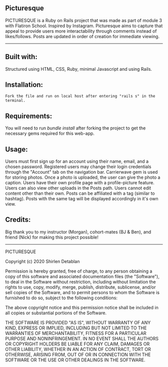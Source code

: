 ## Picturesque 

PICTURESQUE is a Ruby on Rails project that was made as part of module 3 with Flatiron School.
Inspired by Instagram. Picturesque aims to capture that appeal to provide users more interactability 
through comments instead of likes/follows. Posts are updated in order of creation for immediate viewing.

____________________________

## Built with:

Structured using HTML, CSS, Ruby, minimal Javascript and using Rails.

## Installation:

`Fork the file and run on local host after entering "rails s" in the terminal.`

## Requirements:

You will need to run *bundle install* after forking the project to get the necessary gems required for this web-app. 

## Usage:

Users must first sign up for an account using their name, email, and a chosen password. Registered users may change their login credentials through the "Account" tab on the navigation bar. Carrierwave gem is used for storing photos. Once a photo is uploaded, the user can give the photo a caption. Users have their own profile page with a profile-picture feature. Users can also view other uploads in the Posts path. Users cannot edit content other than their own. Posts can be affiliated with a tag (similar to hashtag). Posts with the same tag will be displayed accordingly in it's own view.

## Credits:

Big thank you to my instructor (Morgan), cohort-mates (BJ & Ben), and friend (Nick) for making this project possible!
____________________________

PICTURESQUE

Copyright (c) 2020 Shirlen Detablan

Permission is hereby granted, free of charge, to any person obtaining a copy
of this software and associated documentation files (the "Software"), to deal
in the Software without restriction, including without limitation the rights
to use, copy, modify, merge, publish, distribute, sublicense, and/or sell
copies of the Software, and to permit persons to whom the Software is
furnished to do so, subject to the following conditions:

The above copyright notice and this permission notice shall be included in all
copies or substantial portions of the Software.

THE SOFTWARE IS PROVIDED "AS IS", WITHOUT WARRANTY OF ANY KIND, EXPRESS OR
IMPLIED, INCLUDING BUT NOT LIMITED TO THE WARRANTIES OF MERCHANTABILITY,
FITNESS FOR A PARTICULAR PURPOSE AND NONINFRINGEMENT. IN NO EVENT SHALL THE
AUTHORS OR COPYRIGHT HOLDERS BE LIABLE FOR ANY CLAIM, DAMAGES OR OTHER
LIABILITY, WHETHER IN AN ACTION OF CONTRACT, TORT OR OTHERWISE, ARISING FROM,
OUT OF OR IN CONNECTION WITH THE SOFTWARE OR THE USE OR OTHER DEALINGS IN THE
SOFTWARE.
